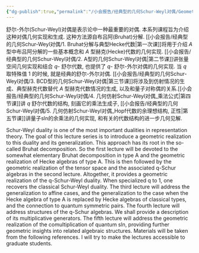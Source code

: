 ```yaml
---
{"dg-publish":true,"permalink":"/小会报告/经典型的几何Schur-Weyl对偶/Geometric Schur-Weyl dualities of classical type/","dgPassFrontmatter":true,"created":"2024-07-16T17:59:38.620+08:00","updated":"2024-07-16T22:15:35.860+08:00"}
---
```



舒尔-外尔(Schur-Weyl)对偶是表示论中一种最重要的对偶. 本系列课程旨为介绍这种对偶几何实现和生成. 这种方法源自布吕阿(Bruhat)分解. [[小会报告/经典型的几何Schur-Weyl对偶/1. Bruhat分解与典型Hecke代数\|第一次课]]将用于介绍 $A$ 型中布吕阿分解的一些基本概念和 $A$ 型赫克(Hecke)代数的几何实现. [[小会报告/经典型的几何Schur-Weyl对偶/2. A型的几何Schur-Weyl对偶\|第二节课]]讲张量空间几何实现和结合 $q$- 舒尔代数, 也提供了 $q$- 舒尔-外尔对偶的几何实现. 当 $q$ 取特殊值 $1$ 的时候, 就是经典的舒尔-外尔对偶. [[小会报告/经典型的几何Schur-Weyl对偶/3. BCD型的几何Schur-Weyl对偶\|第三节课]]将涉及到仿射情况的生成、典型赫克代数替代 $A$ 型赫克代数情况的生成, 以及和量子对称偶的关系.[[小会报告/经典型的几何Schur-Weyl对偶/4. 几何仿射Schur-Weyl对偶_乘法公式\|第四节课]]讲 $q$ 舒尔代数的结构, 刻画它的乘法生成子, [[小会报告/经典型的几何Schur-Weyl对偶/5. 几何仿射Schur-Weyl对偶_Hopf代数的余理想结构, 正性\|第五节课]]讲量子sln的余乘法的几何实现, 和有关的代数结构的进一步几何见解.

Schur-Weyl duality is one of the most important dualities in representation theory. The goal of this lecture series is to introduce a geometric realization to this duality and its generalization. This approach has its root in the so-called Bruhat decomposition. So the first lecture will be devoted to the somewhat elementary Bruhat decomposition in type A and the geometric realization of Hecke algebras of type A. This is then followed by the geometric realization of the tensor space and the associated q-Schur algebras in the second lecture. Altogether, it provides a geometric realization of the q-Schur-Weyl duality. When specialized q to 1, one recovers the classical Schur-Weyl duality. The third lecture will address the generalization to affine cases, and the generalization to the case when the Hecke algebra of type A is replaced by Hecke algebras of classical types, and the connection to quantum symmetric pairs. The fourth lecture will address structures of the q-Schur algebras. We shall provide a description of its multiplicative generators. The fifth lecture will address the geometric realization of the comultiplication of quantum sln, providing further geometric insights into related algebraic structures. 
Materials will be taken from the following references. I will try to make the lectures accessible to graduate students.